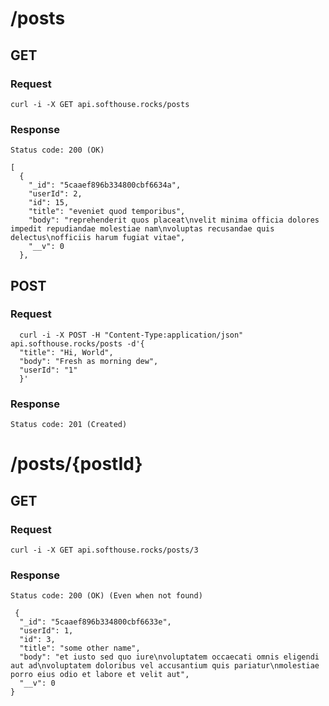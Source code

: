 # /posts

## GET
### Request
`curl -i -X GET api.softhouse.rocks/posts`
### Response
`Status code: 200 (OK)`

```
[
  {
    "_id": "5caaef896b334800cbf6634a",
    "userId": 2,
    "id": 15,
    "title": "eveniet quod temporibus",
    "body": "reprehenderit quos placeat\nvelit minima officia dolores impedit repudiandae molestiae nam\nvoluptas recusandae quis delectus\nofficiis harum fugiat vitae",
    "__v": 0
  },
  ```
  
## POST
### Request
```
  curl -i -X POST -H "Content-Type:application/json" api.softhouse.rocks/posts -d'{
  "title": "Hi, World",
  "body": "Fresh as morning dew",
  "userId": "1"
  }'
```
### Response
`Status code: 201 (Created)`


# /posts/{postId}

## GET
### Request
`curl -i -X GET api.softhouse.rocks/posts/3`

### Response
`Status code: 200 (OK) (Even when not found)`
```
 {
  "_id": "5caaef896b334800cbf6633e",
  "userId": 1,
  "id": 3,
  "title": "some other name",
  "body": "et iusto sed quo iure\nvoluptatem occaecati omnis eligendi aut ad\nvoluptatem doloribus vel accusantium quis pariatur\nmolestiae porro eius odio et labore et velit aut",
  "__v": 0
}
